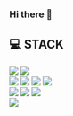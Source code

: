 ### Hi there 👋
## 💻 STACK
![](https://img.shields.io/badge/Linux-FCC624?style=flat-square&logo=Linux&logoColor=white)
![](https://img.shields.io/badge/Android-3DDC84?style=flat-square&logo=Android&logoColor=white)
<br>
![](https://img.shields.io/badge/C-A8B9CC?style=flat-square&logo=C&logoColor=white)
![](https://img.shields.io/badge/C++-00599C?style=flat-square&logo=C++&logoColor=white)
![](https://img.shields.io/badge/JAVA-007396?style=flat-square&logo=JAVA&logoColor=white)
![](https://img.shields.io/badge/Python-3776AB?style=flat-square&logo=Python&logoColor=white)
<br>
![](https://img.shields.io/badge/TensorFlow-FF6F00?style=flat-square&logo=TensorFlow&logoColor=white)
![](https://img.shields.io/badge/PyTorch-EE4C2C?style=flat-square&logo=PyTorch&logoColor=white)
![](https://img.shields.io/badge/Jupyter-F37626?style=flat-square&logo=Jupyter&logoColor=white)
<br>
![](https://img.shields.io/badge/Django-092E20?style=flat-square&logo=Django&logoColor=white)
<!--
**Kimillkwon/Kimillkwon** is a ✨ _special_ ✨ repository because its `README.md` (this file) appears on your GitHub profile.

Here are some ideas to get you started:

- 🔭 I’m currently working on ...
- 🌱 I’m currently learning ...
- 👯 I’m looking to collaborate on ...
- 🤔 I’m looking for help with ...
- 💬 Ask me about ...
- 📫 How to reach me: ...
- 😄 Pronouns: ...
- ⚡ Fun fact: ...
-->
